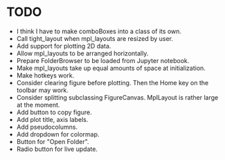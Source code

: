 TODO
====
* I think I have to make comboBoxes into a class of its own.
* Call tight_layout when mpl_layouts are resized by user.
* Add support for plotting 2D data.
* Allow mpl_layouts to be arranged horizontally.
* Prepare FolderBrowser to be loaded from Jupyter notebook.
* Make mpl_layouts take up equal amounts of space at initialization.
* Make hotkeys work.
* Consider clearing figure before plotting. Then the Home key on the toolbar may work.
* Consider splitting subclassing FigureCanvas. MplLayout is rather large at the moment.
* Add button to copy figure.
* Add plot title, axis labels.
* Add pseudocolumns.
* Add dropdown for colormap.
* Button for "Open Folder".
* Radio button for live update.
